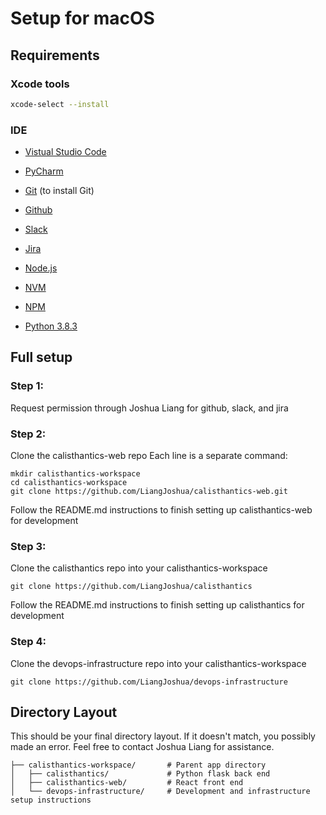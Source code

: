 # Setup for macOS

## Requirements

### Xcode tools
```bash
xcode-select --install
```

### IDE
* [Vistual Studio Code](https://code.visualstudio.com/download)
* [PyCharm](https://www.jetbrains.com/pycharm/download/)

* [Git](https://git-scm.com/downloads) (to install Git)
* [Github](https://github.com/)
* [Slack](https://slack.com/)
* [Jira](https://jira.atlassian.com/)
* [Node.js](https://nodejs.org/)
* [NVM](https://github.com/nvm-sh/nvm)
* [NPM](https://www.npmjs.com/get-npm)
* [Python 3.8.3](https://www.python.org/downloads/)

## Full setup

### Step 1:
Request permission through Joshua Liang for github, slack, and jira

### Step 2:
Clone the calisthantics-web repo
Each line is a separate command:

```
mkdir calisthantics-workspace
cd calisthantics-workspace
git clone https://github.com/LiangJoshua/calisthantics-web.git
```

Follow the README.md instructions to finish setting up calisthantics-web for development

### Step 3:
Clone the calisthantics repo into your calisthantics-workspace

```
git clone https://github.com/LiangJoshua/calisthantics
```

Follow the README.md instructions to finish setting up calisthantics for development

### Step 4:
Clone the devops-infrastructure repo into your calisthantics-workspace

```
git clone https://github.com/LiangJoshua/devops-infrastructure
```

## Directory Layout
This should be your final directory layout. If it doesn't match, you possibly made an error. Feel free to contact Joshua Liang for assistance. 

```
├── calisthantics-workspace/       # Parent app directory
│   ├── calisthantics/             # Python flask back end
│   ├── calisthantics-web/         # React front end
│   └── devops-infrastructure/     # Development and infrastructure setup instructions
```